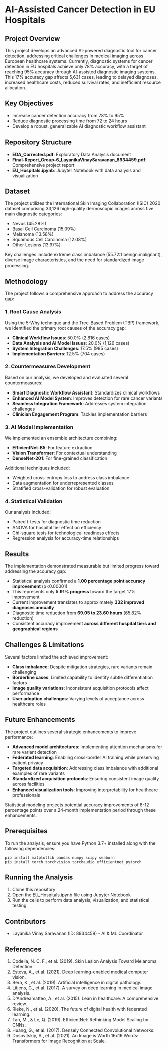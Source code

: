 # AI-Assisted Cancer Detection in EU Hospitals

## Project Overview
This project develops an advanced AI-powered diagnostic tool for cancer detection, addressing critical challenges in medical imaging across European healthcare systems. Currently, diagnostic systems for cancer detection in EU hospitals achieve only 78% accuracy, with a target of reaching 95% accuracy through AI-assisted diagnostic imaging systems. This 17% accuracy gap affects 5,631 cases, leading to delayed diagnoses, increased healthcare costs, reduced survival rates, and inefficient resource allocation.

## Key Objectives
- Increase cancer detection accuracy from 78% to 95%
- Reduce diagnostic processing time from 72 to 24 hours
- Develop a robust, generalizable AI diagnostic workflow assistant

## Repository Structure
- **EDA_Corrected.pdf**: Exploratory Data Analysis document
- **Final-Report_Group-6_LayanikaVinaySaravanan_8934459.pdf**: Comprehensive project report
- **EU_Hospitals.ipynb**: Jupyter Notebook with data analysis and visualization

## Dataset
The project utilizes the International Skin Imaging Collaboration (ISIC) 2020 dataset comprising 33,126 high-quality dermoscopic images across five main diagnostic categories:
- Nevus (45.28%)
- Basal Cell Carcinoma (15.09%)
- Melanoma (13.58%)
- Squamous Cell Carcinoma (12.08%)
- Other Lesions (13.97%)

Key challenges include extreme class imbalance (55.72:1 benign:malignant), diverse image characteristics, and the need for standardized image processing.

## Methodology
The project follows a comprehensive approach to address the accuracy gap:

### 1. Root Cause Analysis
Using the 5-Why technique and the Tree-Based Problem (TBP) framework, we identified the primary root causes of the accuracy gap:
- **Clinical Workflow Issues**: 50.0% (2,816 cases)
- **Data Analysis and AI Model Issues**: 20.0% (1,126 cases)
- **System Integration Challenges**: 17.5% (985 cases)
- **Implementation Barriers**: 12.5% (704 cases)

### 2. Countermeasures Development
Based on our analysis, we developed and evaluated several countermeasures:
- **Smart Diagnostic Workflow Assistant**: Standardizes clinical workflows
- **Enhanced AI Model System**: Improves detection for rare cancer variants
- **Seamless Integration Framework**: Addresses system integration challenges
- **Clinician Engagement Program**: Tackles implementation barriers

### 3. AI Model Implementation
We implemented an ensemble architecture combining:
- **EfficientNet-B5**: For feature extraction
- **Vision Transformer**: For contextual understanding
- **DenseNet-201**: For fine-grained classification

Additional techniques included:
- Weighted cross-entropy loss to address class imbalance
- Data augmentation for underrepresented classes
- Stratified cross-validation for robust evaluation

### 4. Statistical Validation
Our analysis included:
- Paired t-tests for diagnostic time reduction
- ANOVA for hospital tier effect on efficiency
- Chi-square tests for technological readiness effects
- Regression analysis for accuracy-time relationships

## Results
The implementation demonstrated measurable but limited progress toward addressing the accuracy gap:
- Statistical analysis confirmed a **1.00 percentage point accuracy improvement** (p<0.00001)
- This represents only **5.91% progress** toward the target 17% improvement
- Current improvement translates to approximately **332 improved diagnoses annually**
- Diagnostic time reduction from **69.05 to 23.60 hours** (65.82% reduction)
- Consistent accuracy improvement **across different hospital tiers and geographical regions**

## Challenges & Limitations
Several factors limited the achieved improvement:
- **Class imbalance**: Despite mitigation strategies, rare variants remain challenging
- **Borderline cases**: Limited capability to identify subtle differentiation factors
- **Image quality variations**: Inconsistent acquisition protocols affect performance
- **User adoption challenges**: Varying levels of acceptance across healthcare roles

## Future Enhancements
The project outlines several strategic enhancements to improve performance:
- **Advanced model architectures**: Implementing attention mechanisms for rare variant detection
- **Federated learning**: Enabling cross-border AI training while preserving patient privacy
- **Targeted data acquisition**: Addressing class imbalance with additional examples of rare variants
- **Standardized acquisition protocols**: Ensuring consistent image quality across facilities
- **Enhanced visualization tools**: Improving interpretability for healthcare professionals

Statistical modeling projects potential accuracy improvements of 8-12 percentage points over a 24-month implementation period through these enhancements.

## Prerequisites
To run the analysis, ensure you have Python 3.7+ installed along with the following dependencies:
```
pip install matplotlib pandas numpy scipy seaborn
pip install torch torchvision torchaudio efficientnet_pytorch
```

## Running the Analysis
1. Clone this repository
2. Open the EU_Hospitals.ipynb file using Jupyter Notebook
3. Run the cells to perform data analysis, visualization, and statistical testing

## Contributors
- Layanika Vinay Saravanan (ID: 8934459) - AI & ML Coordinator

## References
1. Codella, N. C. F., et al. (2019). Skin Lesion Analysis Toward Melanoma Detection.
2. Esteva, A., et al. (2021). Deep learning-enabled medical computer vision.
3. Bera, K., et al. (2019). Artificial intelligence in digital pathology.
4. Litjens, G., et al. (2017). A survey on deep learning in medical image analysis.
5. D'Andreamatteo, A., et al. (2015). Lean in healthcare: A comprehensive review.
6. Rieke, N., et al. (2020). The future of digital health with federated learning.
7. Tan, M., & Le, Q. (2019). EfficientNet: Rethinking Model Scaling for CNNs.
8. Huang, G., et al. (2017). Densely Connected Convolutional Networks.
9. Dosovitskiy, A., et al. (2021). An Image is Worth 16x16 Words: Transformers for Image Recognition at Scale.
